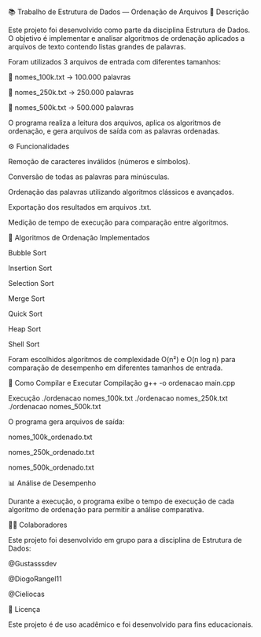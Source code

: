 📚 Trabalho de Estrutura de Dados — Ordenação de Arquivos
📖 Descrição

Este projeto foi desenvolvido como parte da disciplina Estrutura de Dados.
O objetivo é implementar e analisar algoritmos de ordenação aplicados a arquivos de texto contendo listas grandes de palavras.

Foram utilizados 3 arquivos de entrada com diferentes tamanhos:

📂 nomes_100k.txt → 100.000 palavras

📂 nomes_250k.txt → 250.000 palavras

📂 nomes_500k.txt → 500.000 palavras

O programa realiza a leitura dos arquivos, aplica os algoritmos de ordenação, e gera arquivos de saída com as palavras ordenadas.

⚙️ Funcionalidades

Remoção de caracteres inválidos (números e símbolos).

Conversão de todas as palavras para minúsculas.

Ordenação das palavras utilizando algoritmos clássicos e avançados.

Exportação dos resultados em arquivos .txt.

Medição de tempo de execução para comparação entre algoritmos.

🧩 Algoritmos de Ordenação Implementados

Bubble Sort

Insertion Sort

Selection Sort

Merge Sort

Quick Sort

Heap Sort

Shell Sort


Foram escolhidos algoritmos de complexidade O(n²) e O(n log n) para comparação de desempenho em diferentes tamanhos de entrada.

🚀 Como Compilar e Executar
Compilação
g++ -o ordenacao main.cpp

Execução
./ordenacao nomes_100k.txt
./ordenacao nomes_250k.txt
./ordenacao nomes_500k.txt


O programa gera arquivos de saída:

nomes_100k_ordenado.txt

nomes_250k_ordenado.txt

nomes_500k_ordenado.txt

📊 Análise de Desempenho

Durante a execução, o programa exibe o tempo de execução de cada algoritmo de ordenação para permitir a análise comparativa.

👨‍💻 Colaboradores

Este projeto foi desenvolvido em grupo para a disciplina de Estrutura de Dados:

@Gustasssdev

@DiogoRangel11

@Cieliocas

📝 Licença

Este projeto é de uso acadêmico e foi desenvolvido para fins educacionais.
